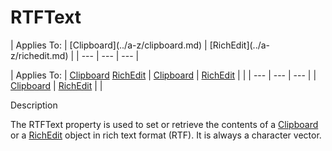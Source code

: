 




<h1 class="heading"><span class="name">RTFText</span></h1>
| Applies To: | [Clipboard](../a-z/clipboard.md) | [RichEdit](../a-z/richedit.md) |
| --- | --- | ---  |

| Applies To: | [Clipboard](../a-z/clipboard.md) [RichEdit](../a-z/richedit.md) | [Clipboard](../a-z/clipboard.md) | [RichEdit](../a-z/richedit.md) |  |
| --- | --- | ---  |
| [Clipboard](../a-z/clipboard.md) | [RichEdit](../a-z/richedit.md) |  |


Description


The RTFText property is used to set or retrieve the contents of a [Clipboard](../a-z/clipboard.md) or a [RichEdit](../a-z/richedit.md) object in rich text format (RTF). It is always a character vector.



